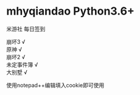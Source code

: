 # mhyqiandao   Python3.6+
米游社 每日签到 

崩坏3  √ </br>
原神  √ </br> 
崩坏2  √ </br>
未定事件簿  √ </br>
大别墅  √ </br>

使用notepad++编辑填入cookie即可使用
